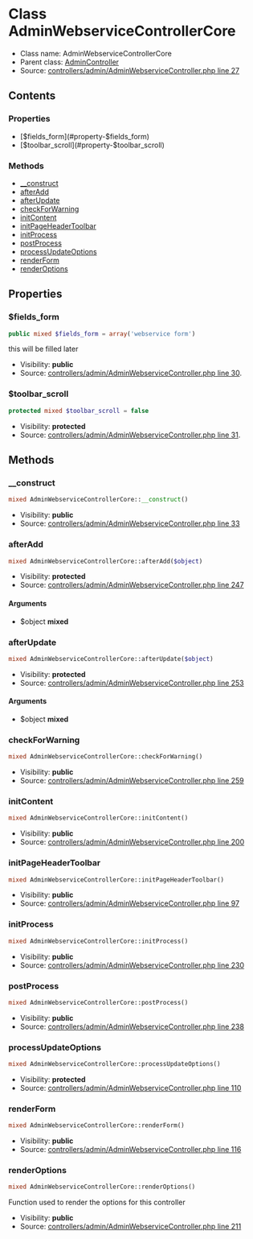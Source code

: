 Class AdminWebserviceControllerCore
=====================





* Class name: AdminWebserviceControllerCore
* Parent class: [AdminController](class.AdminControllerCore.md)
* Source: [controllers/admin/AdminWebserviceController.php line 27](https://github.com/PrestaShop/PrestaShop/blob/1.6.0.5/controllers/admin/AdminWebserviceController.php#L27)


Contents
--------


### Properties

* [$fields_form](#property-$fields_form)
* [$toolbar_scroll](#property-$toolbar_scroll)

### Methods

* [__construct](#method-__construct)
* [afterAdd](#method-afterAdd)
* [afterUpdate](#method-afterUpdate)
* [checkForWarning](#method-checkForWarning)
* [initContent](#method-initContent)
* [initPageHeaderToolbar](#method-initPageHeaderToolbar)
* [initProcess](#method-initProcess)
* [postProcess](#method-postProcess)
* [processUpdateOptions](#method-processUpdateOptions)
* [renderForm](#method-renderForm)
* [renderOptions](#method-renderOptions)




Properties
----------


### <a name="property-$fields_form"></a>$fields_form

```php
public mixed $fields_form = array('webservice form')
```

this will be filled later



* Visibility: **public**
* Source: [controllers/admin/AdminWebserviceController.php line 30](https://github.com/PrestaShop/PrestaShop/blob/1.6.0.5/controllers/admin/AdminWebserviceController.php#L30).


### <a name="property-$toolbar_scroll"></a>$toolbar_scroll

```php
protected mixed $toolbar_scroll = false
```





* Visibility: **protected**
* Source: [controllers/admin/AdminWebserviceController.php line 31](https://github.com/PrestaShop/PrestaShop/blob/1.6.0.5/controllers/admin/AdminWebserviceController.php#L31).


Methods
-------


### <a name="method-__construct"></a>__construct

```php
mixed AdminWebserviceControllerCore::__construct()
```





* Visibility: **public**
* Source: [controllers/admin/AdminWebserviceController.php line 33](https://github.com/PrestaShop/PrestaShop/blob/1.6.0.5/controllers/admin/AdminWebserviceController.php#L33)




### <a name="method-afterAdd"></a>afterAdd

```php
mixed AdminWebserviceControllerCore::afterAdd($object)
```





* Visibility: **protected**
* Source: [controllers/admin/AdminWebserviceController.php line 247](https://github.com/PrestaShop/PrestaShop/blob/1.6.0.5/controllers/admin/AdminWebserviceController.php#L247)


#### Arguments
* $object **mixed**



### <a name="method-afterUpdate"></a>afterUpdate

```php
mixed AdminWebserviceControllerCore::afterUpdate($object)
```





* Visibility: **protected**
* Source: [controllers/admin/AdminWebserviceController.php line 253](https://github.com/PrestaShop/PrestaShop/blob/1.6.0.5/controllers/admin/AdminWebserviceController.php#L253)


#### Arguments
* $object **mixed**



### <a name="method-checkForWarning"></a>checkForWarning

```php
mixed AdminWebserviceControllerCore::checkForWarning()
```





* Visibility: **public**
* Source: [controllers/admin/AdminWebserviceController.php line 259](https://github.com/PrestaShop/PrestaShop/blob/1.6.0.5/controllers/admin/AdminWebserviceController.php#L259)




### <a name="method-initContent"></a>initContent

```php
mixed AdminWebserviceControllerCore::initContent()
```





* Visibility: **public**
* Source: [controllers/admin/AdminWebserviceController.php line 200](https://github.com/PrestaShop/PrestaShop/blob/1.6.0.5/controllers/admin/AdminWebserviceController.php#L200)




### <a name="method-initPageHeaderToolbar"></a>initPageHeaderToolbar

```php
mixed AdminWebserviceControllerCore::initPageHeaderToolbar()
```





* Visibility: **public**
* Source: [controllers/admin/AdminWebserviceController.php line 97](https://github.com/PrestaShop/PrestaShop/blob/1.6.0.5/controllers/admin/AdminWebserviceController.php#L97)




### <a name="method-initProcess"></a>initProcess

```php
mixed AdminWebserviceControllerCore::initProcess()
```





* Visibility: **public**
* Source: [controllers/admin/AdminWebserviceController.php line 230](https://github.com/PrestaShop/PrestaShop/blob/1.6.0.5/controllers/admin/AdminWebserviceController.php#L230)




### <a name="method-postProcess"></a>postProcess

```php
mixed AdminWebserviceControllerCore::postProcess()
```





* Visibility: **public**
* Source: [controllers/admin/AdminWebserviceController.php line 238](https://github.com/PrestaShop/PrestaShop/blob/1.6.0.5/controllers/admin/AdminWebserviceController.php#L238)




### <a name="method-processUpdateOptions"></a>processUpdateOptions

```php
mixed AdminWebserviceControllerCore::processUpdateOptions()
```





* Visibility: **protected**
* Source: [controllers/admin/AdminWebserviceController.php line 110](https://github.com/PrestaShop/PrestaShop/blob/1.6.0.5/controllers/admin/AdminWebserviceController.php#L110)




### <a name="method-renderForm"></a>renderForm

```php
mixed AdminWebserviceControllerCore::renderForm()
```





* Visibility: **public**
* Source: [controllers/admin/AdminWebserviceController.php line 116](https://github.com/PrestaShop/PrestaShop/blob/1.6.0.5/controllers/admin/AdminWebserviceController.php#L116)




### <a name="method-renderOptions"></a>renderOptions

```php
mixed AdminWebserviceControllerCore::renderOptions()
```

Function used to render the options for this controller



* Visibility: **public**
* Source: [controllers/admin/AdminWebserviceController.php line 211](https://github.com/PrestaShop/PrestaShop/blob/1.6.0.5/controllers/admin/AdminWebserviceController.php#L211)



